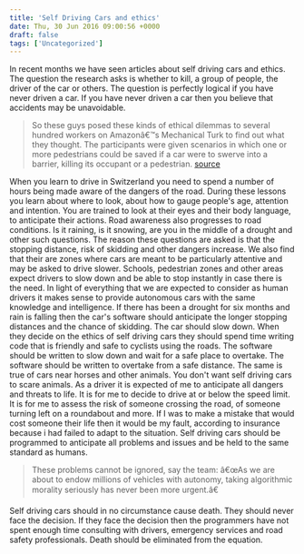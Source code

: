 ```yaml
---
title: 'Self Driving Cars and ethics'
date: Thu, 30 Jun 2016 09:00:56 +0000
draft: false
tags: ['Uncategorized']
---
```


In recent months we have seen articles about self driving cars and ethics. The question the research asks is whether to kill, a group of people, the driver of the car or others. The question is perfectly logical if you have never driven a car. If you have never driven a car then you believe that accidents may be unavoidable.

> So these guys posed these kinds of ethical dilemmas to several hundred workers on Amazonâ€™s Mechanical Turk to find out what they thought. The participants were given scenarios in which one or more pedestrians could be saved if a car were to swerve into a barrier, killing its occupant or a pedestrian. [source](https://www.technologyreview.com/s/542626/why-self-driving-cars-must-be-programmed-to-kill/)

When you learn to drive in Switzerland you need to spend a number of hours being made aware of the dangers of the road. During these lessons you learn about where to look, about how to gauge people's age, attention and intention. You are trained to look at their eyes and their body language, to anticipate their actions. Road awareness also progresses to road conditions. Is it raining, is it snowing, are you in the middle of a drought and other such questions. The reason these questions are asked is that the stopping distance, risk of skidding and other dangers increase. We also find that their are zones where cars are meant to be particularly attentive and may be asked to drive slower. Schools, pedestrian zones and other areas expect drivers to slow down and be able to stop instantly in case there is the need. In light of everything that we are expected to consider as human drivers it makes sense to provide autonomous cars with the same knowledge and intelligence. If there has been a drought for six months and rain is falling then the car's software should anticipate the longer stopping distances and the chance of skidding. The car should slow down. When they decide on the ethics of self driving cars they should spend time writing code that is friendly and safe to cyclists using the roads. The software should be written to slow down and wait for a safe place to overtake. The software should be written to overtake from a safe distance. The same is true of cars near horses and other animals. You don't want self driving cars to scare animals. As a driver it is expected of me to anticipate all dangers and threats to life. It is for me to decide to drive at or below the speed limit. It is for me to assess the risk of someone crossing the road, of someone turning left on a roundabout and more. If I was to make a mistake that would cost someone their life then it would be my fault, according to insurance because i had failed to adapt to the situation. Self driving cars should be programmed to anticipate all problems and issues and be held to the same standard as humans.

> These problems cannot be ignored, say the team: â€œAs we are about to endow millions of vehicles with autonomy, taking algorithmic morality seriously has never been more urgent.â€

Self driving cars should in no circumstance cause death. They should never face the decision. If they face the decision then the programmers have not spent enough time consulting with drivers, emergency services and road safety professionals. Death should be eliminated from the equation.